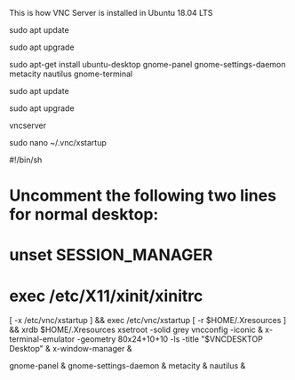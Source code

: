 This is how VNC Server is installed in Ubuntu 18.04 LTS

sudo apt update

sudo apt upgrade

sudo apt-get install ubuntu-desktop gnome-panel gnome-settings-daemon metacity nautilus gnome-terminal

sudo apt update

sudo apt upgrade

vncserver

sudo nano ~/.vnc/xstartup






#!/bin/sh

# Uncomment the following two lines for normal desktop:
# unset SESSION_MANAGER
# exec /etc/X11/xinit/xinitrc

[ -x /etc/vnc/xstartup ] && exec /etc/vnc/xstartup
[ -r $HOME/.Xresources ] && xrdb $HOME/.Xresources
xsetroot -solid grey
vncconfig -iconic &
x-terminal-emulator -geometry 80x24+10+10 -ls -title "$VNCDESKTOP Desktop" &
x-window-manager &

gnome-panel &
gnome-settings-daemon &
metacity &
nautilus &


